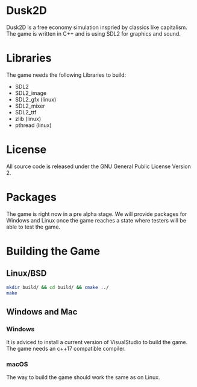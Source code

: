 # Dusk2D
Dusk2D is a free economy simulation inspried by classics like capitalism. The game is written in C++ and is using SDL2 for graphics and sound.

# Libraries
The game needs the following Libraries to build:

* SDL2
* SDL2_image
* SDL2_gfx (linux)
* SDL2_mixer
* SDL2_ttf
* zlib (linux)
* pthread (linux)

# License
All source code is released under the GNU General Public License Version 2.

# Packages
The game is right now in a pre alpha stage. We will provide packages for Windows and Linux once the game reaches a state where testers will be able to test the game.

# Building the Game
## Linux/BSD 
```bash
mkdir build/ && cd build/ && cmake ../
make
```
## Windows and Mac
### Windows
It is adviced to install a current version of VisualStudio to build the game. The game needs an c++17 compatible compiler.

### macOS
The way to build the game should work the same as on Linux.
